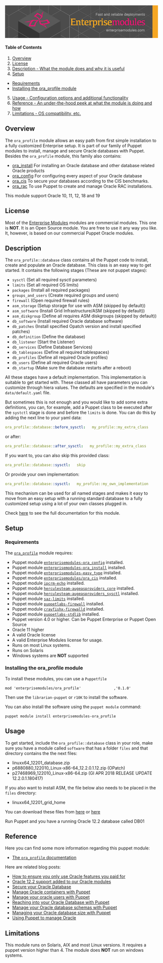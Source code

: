 
[![Enterprise Modules](https://raw.githubusercontent.com/enterprisemodules/public_images/master/banner1.jpg)](https://www.enterprisemodules.com)

#### Table of Contents

1. [Overview](#overview)
2. [License](#license)
3. [Description - What the module does and why it is useful](#description)
4. [Setup](#setup)
  * [Requirements](#requirements)
  * [Installing the ora_profile module](#installing-the-ora_profile-module)
5. [Usage - Configuration options and additional functionality](#usage)
6. [Reference - An under-the-hood peek at what the module is doing and how](#reference)
7. [Limitations - OS compatibility, etc.](#limitations)

## Overview

The `ora_profile` module allows an easy path from first simple installation to a fully customized Enterprise setup. It is part of our family of Puppet modules to install, manage and secure Oracle databases with Puppet. Besides the `ora_profile` module, this family also contains:

- [ora_install](https://www.enterprisemodules.com/shop/products/puppet-ora_install-module) For installing an Oracle database and other database related Oracle products
- [ora_config](https://www.enterprisemodules.com/shop/products/puppet-ora_config-module) For configuring every aspect of your Oracle database
- [ora_cis](https://www.enterprisemodules.com/shop/products/puppet-oracle-security-module) To secure your databases according to the CIS benchmarks.
- [ora_rac](https://forge.puppet.com/enterprisemodules/ora_rac) To use Puppet to create and manage Oracle RAC installations.

This module support Oracle 10, 11, 12, 18 and 19

## License

Most of the [Enterprise Modules](https://www.enterprisemodules.com) modules are commercial modules. This one is **NOT**. It is an Open Source module. You are free to use it any way you like. It, however, is based on our commercial Puppet Oracle modules.

## Description

The `ora_profile::database` class contains all the Puppet code to install, create and populate an Oracle database. This class is an easy way to get started. It contains the following stages (These are not puppet stages):

- `sysctl`           (Set all required sysctl parameters)
- `limits`           (Set all required OS limits)
- `packages`         (Install all required packages)
- `groups_and_users` (Create required groups and users)
- `firewall`         (Open required firewall rules)
- `asm_storage`      (Setup storage for use with ASM (skipped by default))
- `asm_software`     (Install Grid Infrastructure/ASM (skipped by default))
- `asm_diskgroup`    (Define all requires ASM diskgroups (skipped by default))
- `db_software`      (Install required Oracle database software)
- `db_patches`       (Install specified Opatch version and install specified patches)
- `db_definition`    (Define the database)
- `db_listener`      (Start the Listener)
- `db_services`      (Define Database Services)
- `db_tablespaces`   (Define all required tablespaces)
- `db_profiles`      (Define all required Oracle profiles)
- `db_users`         (Define all required Oracle users)
- `db_startup`       (Make sure the database restarts after a reboot)

All these stages have a default implementation. This implementation is suitable to get started with. These classed all have parameters you can customize through hiera values. The defaults are specified in the module's `data/default.yaml` file.

But sometimes this is not enough and you would like to add some extra definitions, you can, for example, add a Puppet class to be executed after the `systctl` stage is done and before the `limits` is done. You can do this by adding the next line to your yaml data:

```yaml
ora_profile::database::before_sysctl:   my_profile::my_extra_class
```
or after:

```yaml
ora_profile::database::after_sysctl:   my_profile::my_extra_class
```

If you want to, you can also skip this provided class:

```yaml
ora_profile::database::sysctl:   skip
```

Or provide your own implementation:

```yaml
ora_profile::database::sysctl:   my_profile::my_own_implementation
```

This mechanism can be used for all named stages and makes it easy to move from an easy setup with a running standard database to a fully customized setup using a lot of your own classes plugged in.

Check [here](https://www.enterprisemodules.com/docs/ora_profile/description.html) to see the full documentation for this module.

## Setup

### Requirements

The [`ora_profile`](https://www.enterprisemodules.com/shop/products/puppet-ora_config-module) module requires:
- Puppet module [`enterprisemodules-ora_config`](https://forge.puppet.com/enterprisemodules/ora_config) installed.
- Puppet module [`enterprisemodules-ora_install`](https://forge.puppet.com/enterprisemodules/ora_install) installed.
- Puppet module [`enterprisemodules-easy_type`](https://forge.puppet.com/enterprisemodules/easy_type) installed.
- Puppet module [`enterprisemodules/ora_cis`](https://forge.puppet.com/enterprisemodules/ora_cis) installed.
- Puppet module [`ipcrm-echo`](https://forge.puppet.com/ipcrm/echo) installed.
- Puppet module [`herculesteam-augeasproviders_core`](https://forge.puppet.com/herculesteam/augeasproviders_core) installed.
- Puppet module [`herculesteam-augeasproviders_sysctl`](https://forge.puppet.com/herculesteam/augeasproviders_sysctl) installed.
- Puppet module [`saz-limits`](https://forge.puppet.com/saz/limits) installed.
- Puppet module [`puppetlabs-firewall`](https://forge.puppet.com/puppetlabs/firewall) installed.
- Puppet module [`crayfishx-firewalld`](https://forge.puppet.com/crayfishx/firewalld) installed.
- Puppet module [`puppetlabs-stdlib`](https://forge.puppet.com/puppetlabs/stdlib) installed.
- Puppet version 4.0 or higher. Can be Puppet Enterprise or Puppet Open Source
- Oracle 11 higher
- A valid Oracle license
- A valid Enterprise Modules license for usage.
- Runs on most Linux systems.
- Runs on Solaris
- Windows systems are **NOT** supported

### Installing the ora_profile module

To install these modules, you can use a `Puppetfile`

```
mod 'enterprisemodules/ora_profile'               ,'0.1.0'
```

Then use the `librarian-puppet` or `r10K` to install the software.

You can also install the software using the `puppet module`  command:

```
puppet module install enterprisemodules-ora_profile
```

## Usage

To get started, include the `ora_profile::database` class in your role, make sure you have a module called `software` that has a folder `files` and that directory contains the the next files:

- linuxx64_12201_database.zip
- p6880880_122010_Linux-x86-64_12.2.0.1.12.zip (OPatch)
- p27468969_122010_Linux-x86-64.zip (GI APR 2018 RELEASE UPDATE 12.2.0.1.180417)

If you also want to install ASM, the file below also needs to be placed in the `files` directory:

- linuxx64_12201_grid_home

You can download these files from
[here](http://support.oracle.com)
or
[here](http://www.oracle.com/technetwork/database/enterprise-edition/downloads/oracle12c-linux-12201-3608234.html)


Run Puppet and you have a running Oracle 12.2 database called DB01

## Reference

Here you can find some more information regarding this puppet module:

- [The `ora_profile` documentation](https://www.enterprisemodules.com/docs/ora_profile/description.html)

Here are related blog posts:
- [How to ensure you only use Oracle features you paid for](https://www.enterprisemodules.com/blog/2017/09/how-to-ensure-you-only-use-oracle-features-you-paid-for/)
- [Oracle 12.2 support added to our Oracle modules](https://www.enterprisemodules.com/blog/2017/03/oracle12-2-support/)
- [Secure your Oracle Database](https://www.enterprisemodules.com/blog/2017/02/secure-your-oracle-database/)
- [Manage Oracle containers with Puppet](https://www.enterprisemodules.com/blog/2017/01/manage-oracle-containers-with-puppet/)
- [Manage your oracle users with Puppet](https://www.enterprisemodules.com/blog/2016/10/manage-oracle-users-with-puppet/)
- [Reaching into your Oracle Database with Puppet](https://www.enterprisemodules.com/blog/2015/12/reaching-into-your-oracle-database-with-puppet/)
- [Manage your Oracle database schemas with Puppet](https://www.enterprisemodules.com/blog/2015/12/manage-your-oracle-database-schemas-with-puppet/)
- [Managing your Oracle database size with Puppet](https://www.enterprisemodules.com/blog/2015/11/managing-your-oracle-database-size-with-puppet/)
- [Using Puppet to manage Oracle](https://www.enterprisemodules.com/blog/2014/02/using-puppet-to-manage-oracle/)

## Limitations

This module runs on Solaris, AIX and most Linux versions. It requires a puppet version higher than 4. The module does **NOT** run on windows systems.
